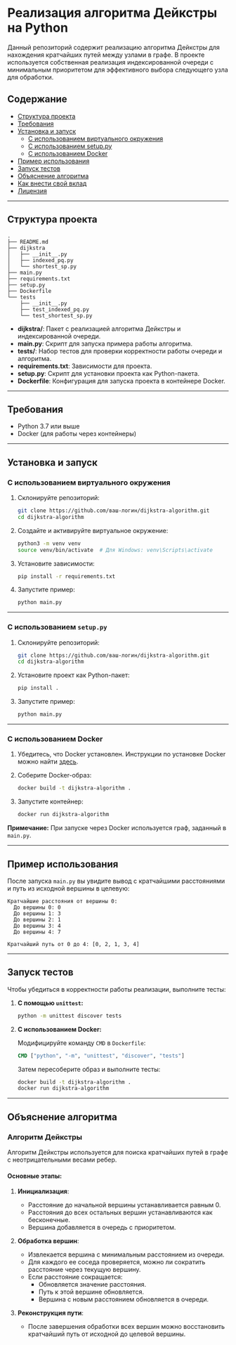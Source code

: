 # Реализация алгоритма Дейкстры на Python

Данный репозиторий содержит реализацию алгоритма Дейкстры для нахождения кратчайших путей между узлами в графе. В проекте используется собственная реализация индексированной очереди с минимальным приоритетом для эффективного выбора следующего узла для обработки.

## Содержание

- [Структура проекта](#структура-проекта)
- [Требования](#требования)
- [Установка и запуск](#установка-и-запуск)
  - [С использованием виртуального окружения](#с-использованием-виртуального-окружения)
  - [С использованием setup.py](#с-использованием-setuppy)
  - [С использованием Docker](#с-использованием-docker)
- [Пример использования](#пример-использования)
- [Запуск тестов](#запуск-тестов)
- [Объяснение алгоритма](#объяснение-алгоритма)
- [Как внести свой вклад](#как-внести-свой-вклад)
- [Лицензия](#лицензия)

---

## Структура проекта

```
.
├── README.md
├── dijkstra
│   ├── __init__.py
│   ├── indexed_pq.py
│   └── shortest_sp.py
├── main.py
├── requirements.txt
├── setup.py
├── Dockerfile
└── tests
    ├── __init__.py
    ├── test_indexed_pq.py
    └── test_shortest_sp.py
```

- **dijkstra/**: Пакет с реализацией алгоритма Дейкстры и индексированной очереди.
- **main.py**: Скрипт для запуска примера работы алгоритма.
- **tests/**: Набор тестов для проверки корректности работы очереди и алгоритма.
- **requirements.txt**: Зависимости для проекта.
- **setup.py**: Скрипт для установки проекта как Python-пакета.
- **Dockerfile**: Конфигурация для запуска проекта в контейнере Docker.

---

## Требования

- Python 3.7 или выше
- Docker (для работы через контейнеры)

---

## Установка и запуск

### С использованием виртуального окружения

1. Склонируйте репозиторий:

   ```bash
   git clone https://github.com/ваш-логин/dijkstra-algorithm.git
   cd dijkstra-algorithm
   ```

2. Создайте и активируйте виртуальное окружение:

   ```bash
   python3 -m venv venv
   source venv/bin/activate  # Для Windows: venv\Scripts\activate
   ```

3. Установите зависимости:

   ```bash
   pip install -r requirements.txt
   ```

4. Запустите пример:

   ```bash
   python main.py
   ```

---

### С использованием `setup.py`

1. Склонируйте репозиторий:

   ```bash
   git clone https://github.com/ваш-логин/dijkstra-algorithm.git
   cd dijkstra-algorithm
   ```

2. Установите проект как Python-пакет:

   ```bash
   pip install .
   ```

3. Запустите пример:

   ```bash
   python main.py
   ```

---

### С использованием Docker

1. Убедитесь, что Docker установлен. Инструкции по установке Docker можно найти [здесь](https://docs.docker.com/get-docker/).

2. Соберите Docker-образ:

   ```bash
   docker build -t dijkstra-algorithm .
   ```

3. Запустите контейнер:

   ```bash
   docker run dijkstra-algorithm
   ```

**Примечание:** При запуске через Docker используется граф, заданный в `main.py`.

---

## Пример использования

После запуска `main.py` вы увидите вывод с кратчайшими расстояниями и путь из исходной вершины в целевую:

```plaintext
Кратчайшие расстояния от вершины 0:
  До вершины 0: 0
  До вершины 1: 3
  До вершины 2: 1
  До вершины 3: 4
  До вершины 4: 7

Кратчайший путь от 0 до 4: [0, 2, 1, 3, 4]
```

---

## Запуск тестов

Чтобы убедиться в корректности работы реализации, выполните тесты:

1. **С помощью `unittest`:**

   ```bash
   python -m unittest discover tests
   ```

2. **С использованием Docker:**

   Модифицируйте команду `CMD` в `Dockerfile`:

   ```dockerfile
   CMD ["python", "-m", "unittest", "discover", "tests"]
   ```

   Затем пересоберите образ и выполните тесты:

   ```bash
   docker build -t dijkstra-algorithm .
   docker run dijkstra-algorithm
   ```

---

## Объяснение алгоритма

### Алгоритм Дейкстры

Алгоритм Дейкстры используется для поиска кратчайших путей в графе с неотрицательными весами ребер.

#### Основные этапы:

1. **Инициализация**:
   - Расстояние до начальной вершины устанавливается равным 0.
   - Расстояния до всех остальных вершин устанавливаются как бесконечные.
   - Вершина добавляется в очередь с приоритетом.

2. **Обработка вершин**:
   - Извлекается вершина с минимальным расстоянием из очереди.
   - Для каждого ее соседа проверяется, можно ли сократить расстояние через текущую вершину.
   - Если расстояние сокращается:
     - Обновляется значение расстояния.
     - Путь к этой вершине обновляется.
     - Вершина с новым расстоянием обновляется в очереди.

3. **Реконструкция пути**:
   - После завершения обработки всех вершин можно восстановить кратчайший путь от исходной до целевой вершины.
